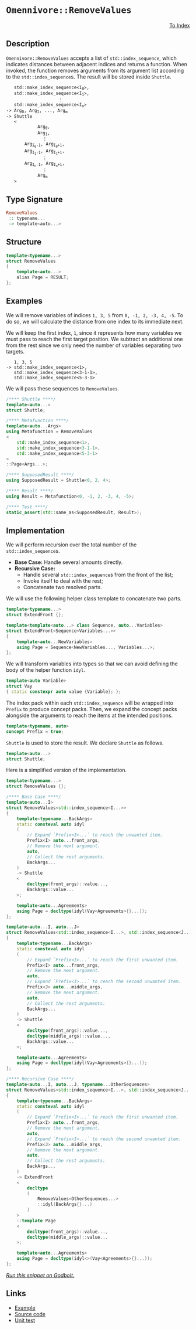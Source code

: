<!-- Copyright 2024 Feng Mofan
SPDX-License-Identifier: Apache-2.0 -->

# `Omennivore::RemoveValues`

<p style='text-align: right;'><a href="../../../facilities/metafunctions.md#omennivore-remove-values">To Index</a></p>

## Description

`Omennivore::RemoveValues` accepts a list of `std::index_sequence`, which indicates distances between adjacent indices and returns a function.
When invoked, the function removes arguments from its argument list according to the `std::index_sequence`s.
The result will be stored inside `Shuttle`.

<pre><code>   std::make_index_sequence&lt;I<sub>0</sub>&gt;,
   std::make_index_sequence&lt;I<sub>1</sub>&gt;,
                    &vellip;
   std::make_index_sequence&lt;I<sub>n</sub>&gt;
-> Arg<sub>0</sub>, Arg<sub>1</sub>, ..., Arg<sub>m</sub>
-> Shuttle
   <
            Arg<sub>0</sub>,
            Arg<sub>1</sub>,
              &vellip;
       Arg<sub>I<sub>0</sub>-1</sub>, Arg<sub>I<sub>0</sub>+1</sub>,
       Arg<sub>I<sub>1</sub>-1</sub>, Arg<sub>I<sub>1</sub>+1</sub>,
              &vellip;
       Arg<sub>I<sub>n</sub>-1</sub>, Arg<sub>I<sub>n</sub>+1</sub>,
              &vellip;
            Arg<sub>m</sub>
   ></code></pre>

## Type Signature

```Haskell
RemoveValues
 :: typename...
 -> template<auto...>
```

## Structure

```C++
template<typename...>
struct RemoveValues
{
    template<auto...>
    alias Page = RESULT;
};
```

## Examples

We will remove variables of indices `1, 3, 5` from `0, -1, 2, -3, 4, -5`.
To do so, we will calculate the distance from one index to its immediate next.

We will keep the first index, `1`, since it represents how many variables we must pass to reach the first target position.
We subtract an additional one from the rest since we only need the number of variables separating two targets.

<pre><code>   1, 3, 5
-> std::make_index_sequence&lt;1&gt;,
   std::make_index_sequence&lt;3-1-1&gt;,
   std::make_index_sequence&lt;5-3-1&gt;</code></pre>

We will pass these sequences to `RemoveValues`.

```C++
/**** Shuttle ****/
template<auto...>
struct Shuttle;

/**** Metafunction ****/
template<auto...Args>
using Metafunction = RemoveValues
<
    std::make_index_sequence<1>,
    std::make_index_sequence<3-1-1>,
    std::make_index_sequence<5-3-1>
>
::Page<Args...>;

/**** SupposedResult ****/
using SupposedResult = Shuttle<0, 2, 4>;

/**** Result ****/
using Result = Metafunction<0, -1, 2, -3, 4, -5>;

/**** Test ****/
static_assert(std::same_as<SupposedResult, Result>);
```

## Implementation

We will perform recursion over the total number of the `std::index_sequence`s.

- **Base Case:** Handle several amounts directly.
- **Recursive Case:**
  - Handle several `std::index_sequence`s from the front of the list;
  - Invoke itself to deal with the rest;
  - Concatenate two resolved parts.

We will use the following helper class template to concatenate two parts.

```C++
template<typename...>
struct ExtendFront {};

template<template<auto...> class Sequence, auto...Variables>
struct ExtendFront<Sequence<Variables...>>
{
    template<auto...NewVariables>
    using Page = Sequence<NewVariables..., Variables...>;
};
```

We will transform variables into types so that we can avoid defining the body of the helper function `idyl`.

```C++
template<auto Variable>
struct Vay
{ static constexpr auto value {Variable}; };
```

The index pack within each `std::index_sequence` will be wrapped into `Prefix` to produce concept packs.
Then, we expand the concept packs alongside the arguments to reach the items at the intended positions.

```C++
template<typename, auto>
concept Prefix = true;
```

`Shuttle` is used to store the result. We declare `Shuttle` as follows.

```C++
template<auto...>
struct Shuttle;
```

Here is a simplified version of the implementation.

```C++
template<typename...>
struct RemoveValues {};

/**** Base Case ****/
template<auto...I>
struct RemoveValues<std::index_sequence<I...>>
{
    template<typename...BackArgs>
    static consteval auto idyl
    (
        // Expand `Prefix<I>...` to reach the unwanted item.
        Prefix<I> auto...front_args,
        // Remove the next argument.
        auto,
        // Collect the rest arguments.
        BackArgs...
    )
    -> Shuttle
    <
        decltype(front_args)::value...,
        BackArgs::value...
    >;

    template<auto...Agreements>
    using Page = decltype(idyl(Vay<Agreements>{}...));
};

template<auto...I, auto...J>
struct RemoveValues<std::index_sequence<I...>, std::index_sequence<J...>>
{
    template<typename...BackArgs>
    static consteval auto idyl
    (
        // Expand `Prefix<I>...` to reach the first unwanted item.
        Prefix<I> auto...front_args,
        // Remove the next argument.
        auto,
        // Expand `Prefix<I>...` to reach the second unwanted item.
        Prefix<J> auto...middle_args,
        // Remove the next argument.
        auto,
        // Collect the rest arguments.
        BackArgs...
    )
    -> Shuttle
    <
        decltype(front_args)::value...,
        decltype(middle_args)::value...,
        BackArgs::value...
    >;

    template<auto...Agreements>
    using Page = decltype(idyl(Vay<Agreements>{}...));
};

/**** Recursive Case ****/
template<auto...I, auto...J, typename...OtherSequences>
struct RemoveValues<std::index_sequence<I...>, std::index_sequence<J...>, OtherSequences...>
{
    template<typename...BackArgs>
    static consteval auto idyl
    (
        // Expand `Prefix<I>...` to reach the first unwanted item.
        Prefix<I> auto...front_args,
        // Remove the next argument.
        auto,
        // Expand `Prefix<I>...` to reach the second unwanted item.
        Prefix<J> auto...middle_args,
        // Remove the next argument.
        auto,
        // Collect the rest arguments.
        BackArgs...
    )
    -> ExtendFront
    <
        decltype
        (
            RemoveValues<OtherSequences...>
            ::idyl(BackArgs{}...)
        )
    >
    ::template Page
    <
        decltype(front_args)::value...,
        decltype(middle_args)::value...
    >;

    template<auto...Agreements>
    using Page = decltype(idyl<>(Vay<Agreements>{}...));
};
```

[*Run this snippet on Godbolt.*](https://godbolt.org/#z:OYLghAFBqd5QCxAYwPYBMCmBRdBLAF1QCcAaPECAMzwBtMA7AQwFtMQByARg9KtQYEAysib0QXACx8BBAKoBnTAAUAHpwAMvAFYTStJg1DIApACYAQuYukl9ZATwDKjdAGFUtAK4sGIAKwAzKSuADJ4DJgAcj4ARpjEEkGkAA6oCoRODB7evgHBaRmOAuGRMSzxiVzJdpgOWUIETMQEOT5%2BNZj2xQyNzQSl0XEJScEKTS1teTUTAxFDFSPVgQCUtqhexMjsHAD0AFSHR8cnp/u7JhoAggdHANQAIpgprozIeJgKd8cX17dnAJOvyulxBZkCEWQ3iwdxMgTcXkctEIAE84dhQaD/vs7thVARXAAxYiyb5HYEElgpAwEuFuAgol7MNgAOjZ6NB42IXgcuPxRJJglhAHYrMKHnCrNdQZTqUxafDZTTMHSmIjUGyWei7lCmAovkJMABHLxvTCkO5qoiagBqzTwTFi9AUHOuXJ5BD5BIY6GJsjphpNZrpduIDqdn01HMCGOlotBd0TdyV8pV8KtGrZUUwAHdQ%2BHna6rkm7l4MkY7somMBMLDAg87oHTQxtnTs3n7Y7nZqLfmu5H2THJZjxcPpX9jnc7SiyYcKZgqcrVeqp52I0X3bzpyOLHdxvK8MgdQJxphVCliJaVwA3MSmkUWPvr0eBXcmF9SkET%2B7KYiYGiqLO5wygucoKvSjKMKw5pXkQRZoC2zyer%2B/54IBcINgQ3Jpp%2BWKTkICCIgQ9BAfOi6psu1qDrGVybp6BFEfQY5fjcgJsUCeH3AAkouC6ME0PSkZx7HscCIHkeBDJMtBUZDm6WEencABKC6oNemB2t4nwPu%2BEqvpi36HHcFh6rWbimUJ1wpuBGaalxG4KbyKksGpGl3p8dLjOgIAgBEWCqAA%2BkoQaIXSXGyRickgvG1wltZaYQdJrJsiZyAANZXMQwAulFJb7o4R4Iaet60LBqB3Hg6AorQCZJhAtUlomuy7HyKSGOgsIAGwaChAFheiUbdcm5V/kwyAIMmCC1l4DA5oYBIdYQC5arFjWJr1aH9TGZWalQgoEAFzTZaQDWNc1ymqepk21pE%2BKWllPj8StxZrWVJ2rWt505N0113H%2B4z3cAj2CAoz2vcZY0ZVloPsh9dwrKdAC02oMQQxEqnDdKnSWWBQlJmDUPth3QysPklaaPbY0mqVQ9lZPuVGmNDvp44vYm8WUZmLJXMAf58SDRYlmWETAJW1a1hhdy47Q%2BMQJV1UQNu8I83zbAC0O8bipqKwIyz0V6bhVmgUu6bqnZFq2WyABSDnck5l1uVpOVuF5Pl%2BWeQXGs2rbwuF1EWq7vk%2Bh7wXewlVsRUW76fnFxsUYqkHMpgmo05l2WC0m%2BWHseDDFWIZUVVVNVw/VcMludeJtT6XU9X%2BfW%2BwN7JDUQf2YGNE0EFNdw0MQAMzXNgiYItlJg69G2qFt2A7Wye2yMTx1U01LXOa5v23Z6R3AwQo9rRm71s2dLWV%2B1Nfj5Pg0aMNrft79SgIR1/fzUPFUj4vlZ15t8I29tlssiwlXoHoPPBQ%2B9wbnRXldTuN0zwbwemrbeb895vy%2Bp4H6UDW4A03vA0Gb9U7Q0ZgfBGcNkbbVRujU6WMy5JmlrLWeghgGkxAOTZObJQGvRoZBCA/90CAMwAw%2BmWlKZUMTHgumTCGawwPtGQ2B8OamyotzXmmB%2BYEByjRIW5ZRZVhrHWBsHCXhyyLorJgaJlZKJUWo6Oulta61wh%2BAyrF7gqWQJsDIV1zJKEslcOR5kzZsi4hbPxLIrYWnxknTUAB5KBxAmxmksfJO2noIGO1NM7QO7tAqh2DL7CKAcCDeSDv5T2IUfZuAjv7O4USpoxK9nEyOcYY5Jh8WEmSKVIZp3iQfLOhUTwEhKgXeWxcD6lwPuXI%2B54T4mG6mfBuMYL5X1GuNX6Pc%2B6zSfsPZab8ZluHsj/IJdCDpHRAcg5eDs14wMBlvHejUkHCLuBXCZ1cpm11QhPWZ2B5kt0WR3Lud8BAPzWYPDZLBrklm2d/Kev9uG8OAWwz6pyXKQK7uvS58DQVJluaMpMKDaBoK7v9WBQNsHopEe0/BkiSxEIPiQqeeJvS%2Bn2hQ%2BEb99EYyxYmEZ4MSzJM0qkukVSEixMQjDLUuUuWJjdkY0RLpNYPG1m/KlJYM4SpAPFMWNYmVuBZXUGWnCDn8PEYI1h2q8acOhUAo5jDmEEKVczGRscJIJV/irZR2DlWlk0eqiW9YpY6tloMrGMZjGmLcC6ixHJZU2OYrpaNhkRJzmEjiPErBqS1h%2BIm%2BNYlpTgkhNCb1bgELbBSKoqOcbGyETRiRdNRtHWc3qbRRy9EK3kL1omu4ABZTATQqAzXqAILxPjnXQyLMLCsnbu29sEpLHl7kXTSmZXDQOLAmBpT4Rk4pYc6RcHRHCvc%2BSfLLtXQFddWTQrwkCIjLgl6d2nSXSutdwdMm1LPW4fwiML3bqikWHy2iEodMjq2stQgvApEKEPFSCgvAyy8aO0WwHQPpHA58KDnpJZkKYvCDQFozAWkkNIhx2ILqQeg9Wq4sGiMod0R2rtTAe0th6HSLDdxL3YYtO%2B3DbH/D4dZoRgAKp8T0pHumHX1AkAgEBA4KGgiJgMIGwPoAgyhi0imZbolsRwNYtBOD%2BF4H4DgWhSCoE4Fqyw1g9wbC2BLcEPBSAEE0BptYaUAiSBZBoAAHGYMwABOLz1R3Nua4MKYU0gtMcEkLwFgEgNBYb0wZozHBeAKBAFhuz%2BmNOkDgLAGAiAQAbAICkRE5BKBoCpHQBIURoKcFUG5zqiNOqSDuMAZAR4pAsjMLwIehASCVT0PwQQIgxDsCkDIQQigVDqDS6QXQXBSA5mIEwFInAeCae07p%2BzhnOARMRAVz0qAqB3Gq7V%2BrjXmt3Fa2YO4EAPClfoJecwgQuArF4KlrQawIBIBKykMrZAKAQE%2B99kAwApA4ZoDLBISWICxHW7ECIzQURLd4DD5gxAUQRNiNoOoqWbMlfgREhgtB4eTawLELwwBzK4qS9wXgWBl1GHEETvAf56jqUpwZs8dREQ7BsxEAkoWDPIliPNlHHgsDrawngSLVPSDqWILERDTxafAGREYezawqAGGyjaD4OYIlMgRyN4QohxDDb6/IJQah1vTf0IYYw1hrD6DwLEJLkA1ioGLVkSniMvIYVMKZywZg4sy7DFgZ3EA1i1D7X4CArgph%2BBm2EeY5RKh6EKJkAQseU/pDTwwQYSeli2C6JjhoswM8zYjz0PoLRc/DCqLYEvnh2h6H3FXxPNeJDh4s9sdv%2BhVukFi7weLB2at1Ya01lrLmLsQFwF1u71mnu2dV2sKaTAsCJDD6QJzkhAgsi84EYLGhJBmEkN1DQ/hOpeZ72FiLIAHssk6lwTqbmvMBc6v4SQ1Rd%2BdT7%2Bt%2BLiXksL7Sze2y3e1y220K1%2B3%2B1uwqzYE4GaBYGvGFERiYB1AMArC4C8xZC4Fcw63wCIGD161kAG2N2kFNzGwt0m10BwzmwWwRxWw4B02/0m3iy23y0RDuD2yHyOwa11DQIwKwMviu1QBuwSFhHBDMHnxe3SxAMgISCKz%2ByEK%2B1uxQFQKB18yw1BwJF7koCh0myRzh31z0JRzRwxwcH1xx34jxwJ3W2J1J3J1oEpxsxpxt3pwM3wCZ0cBZ3W3ZxcQJH1x5y6HWwFyFxRBFx2AM3F0lxsxlzlyUAV2cJFlVz4A1wUC11zF10YH11NyIKGxINkDIImwM0oOtxV19ysEsAdyd3gFd3dxPE4C93yR9zt390DwSGD0%2BCqIL26CyBcB9FLxCB9Gr0WFr1Tx6D6JGKyEGOTzL0L0j0r1aAbzyGmK6IEDmMmPz2b3mNyDjzr36DWKqA702C70e0vwYP7w2w4E4JHxQJtzOz4Nc0u2nzwNEIewkMX1IGX1X0oDoPC1IEi0CAwIP2FH8C8yC0CEP2P3f0YLi04D/xS0SMyxyzyx2zkJkOIGgJ2DgOOxYAUGvCPGvHQJZGVHGBwJnx6xmyyKNxyIN3yMtxv1m3m0WypzoNOJ/02zAN2321UCxJxLxIJKJM9EEOENn0CFWGe3hI%2BwUO%2BxRMlKUNxNAwCnxK8wCn5ICi5JILoE0Ihx0IM0MMJxs11OMMxzMKENx3x0J1cMwBJzJzEHsP1ycLpzCOp0ZyL08Mm28M5z8MHj514CCLh1CLFzDEiN4GiPlwXHiJV0AKSOrBSO13SL0xswpMGwkFyNG3NwKJ0DpJUJQCaJsAF1D2qJ6Ep12FdlKOsADwHyD0qnaJd06KL2cGj16IWO2ITzKDbxm3GPTybMzyKAmNbyGKbxmIr3ry2IHOWN6FmD2Kb2HMbzLwnL7KmIOMs271CxZKYM4AO25NxLuEVMJNTABin1wJIGeMezFMAKXzbk%2BPX1Cx%2BMi28xZBFP8H8APy4GixFOFEfyhIHxhNsH/0kJ1g3xAEkH8B30C2FGizc0kF8y4A8zMC/1C0CDWzXISwANezoPa0/PONPNQul3B26MkCAA)

## Links

- [Example](../../../code/facilities/metafunctions/omennivore/remove_values/implementation.hpp)
- [Source code](../../../../conceptrodon/descend/omennivore/remove_values.hpp)
- [Unit test](../../../../tests/unit/metafunctions/omennivore/remove_values.test.hpp)
